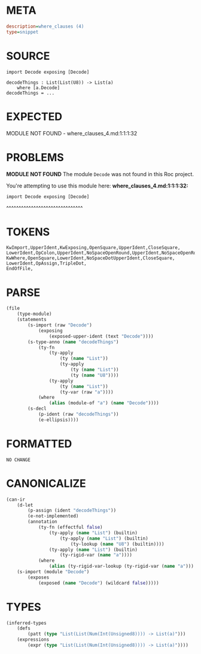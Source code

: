 # META
~~~ini
description=where_clauses (4)
type=snippet
~~~
# SOURCE
~~~roc
import Decode exposing [Decode]

decodeThings : List(List(U8)) -> List(a)
	where [a.Decode]
decodeThings = ...
~~~
# EXPECTED
MODULE NOT FOUND - where_clauses_4.md:1:1:1:32
# PROBLEMS
**MODULE NOT FOUND**
The module `Decode` was not found in this Roc project.

You're attempting to use this module here:
**where_clauses_4.md:1:1:1:32:**
```roc
import Decode exposing [Decode]
```
^^^^^^^^^^^^^^^^^^^^^^^^^^^^^^^


# TOKENS
~~~zig
KwImport,UpperIdent,KwExposing,OpenSquare,UpperIdent,CloseSquare,
LowerIdent,OpColon,UpperIdent,NoSpaceOpenRound,UpperIdent,NoSpaceOpenRound,UpperIdent,CloseRound,CloseRound,OpArrow,UpperIdent,NoSpaceOpenRound,LowerIdent,CloseRound,
KwWhere,OpenSquare,LowerIdent,NoSpaceDotUpperIdent,CloseSquare,
LowerIdent,OpAssign,TripleDot,
EndOfFile,
~~~
# PARSE
~~~clojure
(file
	(type-module)
	(statements
		(s-import (raw "Decode")
			(exposing
				(exposed-upper-ident (text "Decode"))))
		(s-type-anno (name "decodeThings")
			(ty-fn
				(ty-apply
					(ty (name "List"))
					(ty-apply
						(ty (name "List"))
						(ty (name "U8"))))
				(ty-apply
					(ty (name "List"))
					(ty-var (raw "a"))))
			(where
				(alias (module-of "a") (name "Decode"))))
		(s-decl
			(p-ident (raw "decodeThings"))
			(e-ellipsis))))
~~~
# FORMATTED
~~~roc
NO CHANGE
~~~
# CANONICALIZE
~~~clojure
(can-ir
	(d-let
		(p-assign (ident "decodeThings"))
		(e-not-implemented)
		(annotation
			(ty-fn (effectful false)
				(ty-apply (name "List") (builtin)
					(ty-apply (name "List") (builtin)
						(ty-lookup (name "U8") (builtin))))
				(ty-apply (name "List") (builtin)
					(ty-rigid-var (name "a"))))
			(where
				(alias (ty-rigid-var-lookup (ty-rigid-var (name "a"))) (name "Decode")))))
	(s-import (module "Decode")
		(exposes
			(exposed (name "Decode") (wildcard false)))))
~~~
# TYPES
~~~clojure
(inferred-types
	(defs
		(patt (type "List(List(Num(Int(Unsigned8)))) -> List(a)")))
	(expressions
		(expr (type "List(List(Num(Int(Unsigned8)))) -> List(a)"))))
~~~
